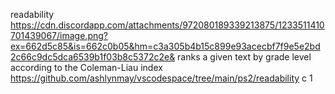 readability
https://cdn.discordapp.com/attachments/972080189339213875/1233511410701439067/image.png?ex=662d5c85&is=662c0b05&hm=c3a305b4b15c899e93acecbf7f9e5e2bd2c66c9dc5dca6539b1f03b8c5372c2e&
ranks a given text by grade level according to the Coleman-Liau index
https://github.com/ashlynmay/vscodespace/tree/main/ps2/readability
c
1